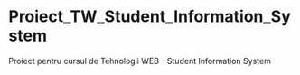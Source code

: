 # Proiect_TW_Student_Information_System
Proiect pentru cursul de Tehnologii WEB - Student Information System
